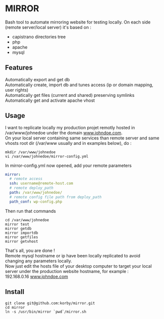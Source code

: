 # MIRROR
Bash tool to automate mirroring website for testing locally. On each side (remote server/local server) it's based on :
- capistrano directories tree
- php 
- apache
- mysql

## Features
Automatically export and get db  
Automatically create, import db and tunes access (ip or domain mapping, user rights)  
Automatically get files (current and shared) preserving symlinks  
Automatically get and activate apache vhost

## Usage
I want to replicate locally my production projet remotly hosted in /var/www/johnedoe under the domain www.johndoe.com.  
On your local server containing same services than remote server and same vhosts root dir (/var/www usually and in examples below), do :
```
mkdir /var/www/johnedoe
vi /var/www/johnedoe/mirror-config.yml
```
In mirror-config.yml now opened, add your remote parameters  
```yaml
mirror:
  # remote access
  ssh: username@remote-host.com
  # remote deploy_path
  path: /var/www/johnedoe/
  # remote config file path from deploy_path
  path_conf: wp-config.php
```
Then run that commands  
```
cd /var/www/johnedoe
mirror test
mirror getdb
mirror importdb
mirror getfiles
mirror getvhost
```

That's all, you are done !  
Remote mysql hostname or ip have been locally replicated to avoid changing any parameters locally.  
Now just edit the hosts file of your desktop computer to target your local server under the production website hostname, for example :  
192.168.0.16 www.johndoe.com

## Install
```
git clone git@github.com:korby/mirror.git
cd mirror
ln -s /usr/bin/mirror `pwd`/mirror.sh
```